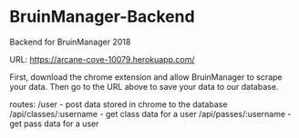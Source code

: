 # BruinManager-Backend
Backend for BruinManager 2018

URL: https://arcane-cove-10079.herokuapp.com/

First, download the chrome extension and allow BruinManager to scrape your data.
Then go to the URL above to save your data to our database.

routes:
/user - post data stored in chrome to the database
/api/classes/:username - get class data for a user
/api/passes/:username - get pass data for a user
